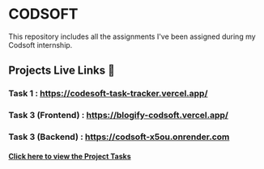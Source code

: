 # CODSOFT

This repository includes all the assignments I've been assigned during my Codsoft internship.

## Projects Live Links 🥳

### Task 1 : <a href="https://codesoft-task-tracker.vercel.app/" target="_blank">https://codesoft-task-tracker.vercel.app/</a>
### Task 3 (Frontend) : <a href="https://blogify-codsoft.vercel.app/" target="_blank">https://blogify-codsoft.vercel.app/</a>
### Task 3 (Backend) : <a href="https://codsoft-x5ou.onrender.com" target="_blank">https://codsoft-x5ou.onrender.com</a>

#### <a href="reactjs.pdf">Click here to view the Project Tasks</a>
